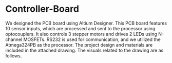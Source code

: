 # Controller-Board

We designed the PCB board using Altium Designer. This PCB board features 10 sensor inputs, which are processed and sent to the processor using optocouplers. It also controls 3 stepper motors and drives 2 LEDs using N-channel MOSFETs. RS232 is used for communication, and we utilized the Atmega324PB as the processor. The project design and materials are included in the attached drawing. The visuals related to the drawing are as follows.



